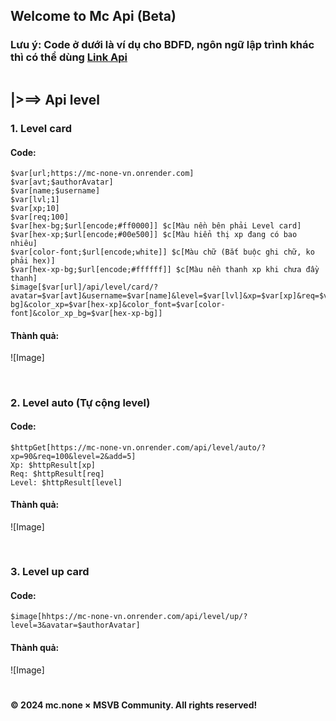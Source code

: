 ## Welcome to Mc Api (Beta)
### Lưu ý: Code ở dưới là ví dụ cho BDFD, ngôn ngữ lập trình khác thì có thể dùng [Link Api](https://mc-none-vn.onrender.com)
```
```
## |>==> Api level
### 1. Level card
#### Code:
```
$var[url;https://mc-none-vn.onrender.com]
$var[avt;$authorAvatar]
$var[name;$username]
$var[lvl;1]
$var[xp;10]
$var[req;100]
$var[hex-bg;$url[encode;#ff0000]] $c[Màu nền bên phải Level card]
$var[hex-xp;$url[encode;#00e500]] $c[Màu hiển thị xp đang có bao nhiêu]
$var[color-font;$url[encode;white]] $c[Màu chữ (Bắt buộc ghi chữ, ko phải hex)]
$var[hex-xp-bg;$url[encode;#ffffff]] $c[Màu nền thanh xp khi chưa đầy thanh]
$image[$var[url]/api/level/card/?avatar=$var[avt]&username=$var[name]&level=$var[lvl]&xp=$var[xp]&req=$var[req]&color_bg=$var[hex-bg]&color_xp=$var[hex-xp]&color_font=$var[color-font]&color_xp_bg=$var[hex-xp-bg]]
```
#### Thành quả:
![Image]
```
```
# 
### 2. Level auto (Tự cộng level)
#### Code:
```
$httpGet[https://mc-none-vn.onrender.com/api/level/auto/?xp=90&req=100&level=2&add=5]
Xp: $httpResult[xp]
Req: $httpResult[req]
Level: $httpResult[level]
```
#### Thành quả:
![Image]
```
```
# 
### 3. Level up card
#### Code:
```
$image[hhtps://mc-none-vn.onrender.com/api/level/up/?level=3&avatar=$authorAvatar]
```
#### Thành quả:
![Image]
# 
#### © 2024 mc.none × MSVB Community. All rights reserved!
